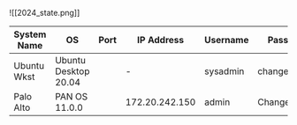 
![[2024_state.png]]


| System Name | OS                   | Port | IP Address     | Username | Password    |
| ----------- | -------------------- | ---- | -------------- | -------- | ----------- |
| Ubuntu Wkst | Ubuntu Desktop 20.04 |      | -              | sysadmin | changeme    |
| Palo Alto   | PAN OS 11.0.0        |      | 172.20.242.150 | admin    | Changeme123 |
